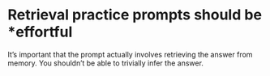 # Retrieval practice prompts should be *effortful
It’s important that the prompt actually involves retrieving the answer from memory. You shouldn’t be able to trivially infer the answer.

<!-- {BearID:D91F3188-277F-47C8-A563-9C26ED1B50D5-8826-000007D46E2B7524} -->
